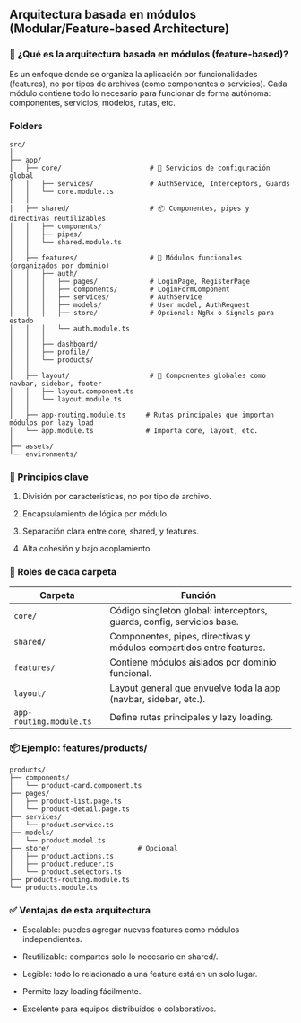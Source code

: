 ## Arquitectura basada en módulos (Modular/Feature-based Architecture)

### 🧩 ¿Qué es la arquitectura basada en módulos (feature-based)?
Es un enfoque donde se organiza la aplicación por funcionalidades (features), no por tipos de archivos (como componentes o servicios). Cada módulo contiene todo lo necesario para funcionar de forma autónoma: componentes, servicios, modelos, rutas, etc.

### Folders
```
src/
│
├── app/
│   ├── core/                      # 🧠 Servicios de configuración global
│   │   ├── services/              # AuthService, Interceptors, Guards
│   │   └── core.module.ts
│   │
│   ├── shared/                    # 📦 Componentes, pipes y directivas reutilizables
│   │   ├── components/
│   │   ├── pipes/
│   │   └── shared.module.ts
│   │
│   ├── features/                  # 🌟 Módulos funcionales (organizados por dominio)
│   │   ├── auth/
│   │   │   ├── pages/             # LoginPage, RegisterPage
│   │   │   ├── components/        # LoginFormComponent
│   │   │   ├── services/          # AuthService
│   │   │   ├── models/            # User model, AuthRequest
│   │   │   ├── store/             # Opcional: NgRx o Signals para estado
│   │   │   └── auth.module.ts
│   │   │
│   │   ├── dashboard/
│   │   ├── profile/
│   │   └── products/
│   │
│   ├── layout/                    # 📐 Componentes globales como navbar, sidebar, footer
│   │   ├── layout.component.ts
│   │   └── layout.module.ts
│   │
│   ├── app-routing.module.ts     # Rutas principales que importan módulos por lazy load
│   └── app.module.ts             # Importa core, layout, etc.
│
├── assets/
└── environments/
```

### 🧱 Principios clave
1. División por características, no por tipo de archivo.

2. Encapsulamiento de lógica por módulo.

3. Separación clara entre core, shared, y features.

4. Alta cohesión y bajo acoplamiento.


### 🧠 Roles de cada carpeta

| Carpeta                 | Función                                                                |
| ----------------------- | ---------------------------------------------------------------------- |
| `core/`                 | Código singleton global: interceptors, guards, config, servicios base. |
| `shared/`               | Componentes, pipes, directivas y módulos compartidos entre features.   |
| `features/`             | Contiene módulos aislados por dominio funcional.                       |
| `layout/`               | Layout general que envuelve toda la app (navbar, sidebar, etc.).       |
| `app-routing.module.ts` | Define rutas principales y lazy loading.                               |


### 📦 Ejemplo: features/products/

```
products/
├── components/
│   └── product-card.component.ts
├── pages/
│   ├── product-list.page.ts
│   └── product-detail.page.ts
├── services/
│   └── product.service.ts
├── models/
│   └── product.model.ts
├── store/                      # Opcional
│   ├── product.actions.ts
│   ├── product.reducer.ts
│   └── product.selectors.ts
├── products-routing.module.ts
└── products.module.ts

```

### ✅ Ventajas de esta arquitectura
- Escalable: puedes agregar nuevas features como módulos independientes.

- Reutilizable: compartes solo lo necesario en shared/.

- Legible: todo lo relacionado a una feature está en un solo lugar.

- Permite lazy loading fácilmente.

- Excelente para equipos distribuidos o colaborativos.